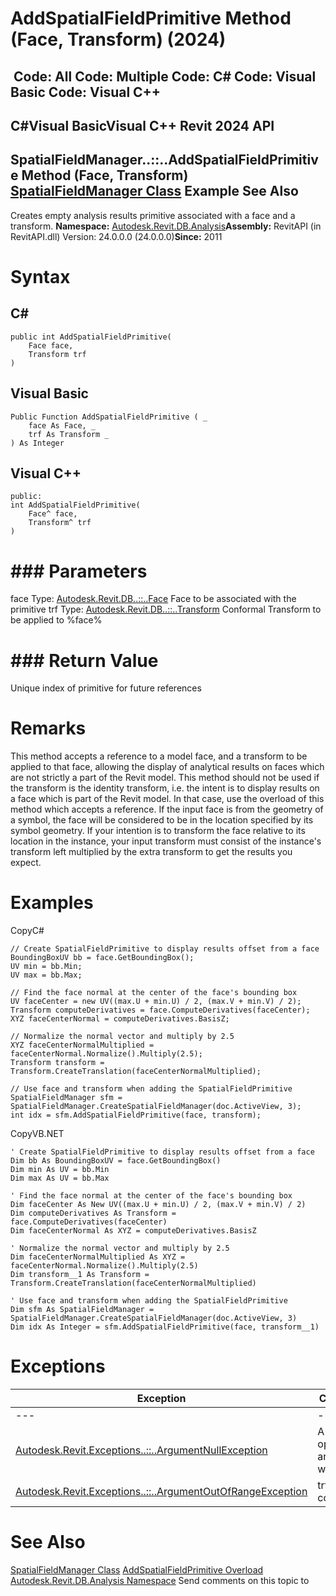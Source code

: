 # AddSpatialFieldPrimitive Method (Face, Transform) (2024)

﻿
 Code: All Code: Multiple Code: C# Code: Visual Basic Code: Visual C++   
---  
C#Visual BasicVisual C++
Revit 2024 API  
---  
SpatialFieldManager..::..AddSpatialFieldPrimitive Method (Face, Transform)  
[SpatialFieldManager Class](0a6d155e-6ef1-7215-f8f1-c1d8203797ee.md "SpatialFieldManager Class") Example See Also  
---  
Creates empty analysis results primitive associated with a face and a transform. 
**Namespace:** [Autodesk.Revit.DB.Analysis](958e2e12-587d-f188-5d7b-f13d7dbfdf48.md "Autodesk.Revit.DB.Analysis Namespace")**Assembly:** RevitAPI (in RevitAPI.dll) Version: 24.0.0.0 (24.0.0.0)**Since:** 2011 
# Syntax
C#  
---  
```text
public int AddSpatialFieldPrimitive(
	Face face,
	Transform trf
)
```
  
Visual Basic  
---  
```text
Public Function AddSpatialFieldPrimitive ( _
	face As Face, _
	trf As Transform _
) As Integer
```
  
Visual C++  
---  
```text
public:
int AddSpatialFieldPrimitive(
	Face^ face, 
	Transform^ trf
)
```
  
# ### Parameters
face
    Type: [Autodesk.Revit.DB..::..Face](e32b3b1f-66fc-57cb-6e1c-aa81d1bf3e63.md "Face Class") Face to be associated with the primitive 
trf
    Type: [Autodesk.Revit.DB..::..Transform](58dd01c8-b3fc-7142-e4f3-c524079a282d.md "Transform Class") Conformal Transform to be applied to %face% 
# ### Return Value
Unique index of primitive for future references 
# Remarks
This method accepts a reference to a model face, and a transform to be applied to that face, allowing the display of analytical results on faces which are not strictly a part of the Revit model. 
This method should not be used if the transform is the identity transform, i.e. the intent is to display results on a face which is part of the Revit model. In that case, use the overload of this method which accepts a reference.
If the input face is from the geometry of a symbol, the face will be considered to be in the location specified by its symbol geometry. If your intention is to transform the face relative to its location in the instance, your input transform must consist of the instance's transform left multiplied by the extra transform to get the results you expect.
# Examples
CopyC#
```text
// Create SpatialFieldPrimitive to display results offset from a face
BoundingBoxUV bb = face.GetBoundingBox();
UV min = bb.Min;
UV max = bb.Max;

// Find the face normal at the center of the face's bounding box
UV faceCenter = new UV((max.U + min.U) / 2, (max.V + min.V) / 2);
Transform computeDerivatives = face.ComputeDerivatives(faceCenter);
XYZ faceCenterNormal = computeDerivatives.BasisZ;

// Normalize the normal vector and multiply by 2.5 
XYZ faceCenterNormalMultiplied = faceCenterNormal.Normalize().Multiply(2.5);
Transform transform = Transform.CreateTranslation(faceCenterNormalMultiplied);

// Use face and transform when adding the SpatialFieldPrimitive
SpatialFieldManager sfm = SpatialFieldManager.CreateSpatialFieldManager(doc.ActiveView, 3);
int idx = sfm.AddSpatialFieldPrimitive(face, transform);
```

CopyVB.NET
```text
' Create SpatialFieldPrimitive to display results offset from a face
Dim bb As BoundingBoxUV = face.GetBoundingBox()
Dim min As UV = bb.Min
Dim max As UV = bb.Max

' Find the face normal at the center of the face's bounding box
Dim faceCenter As New UV((max.U + min.U) / 2, (max.V + min.V) / 2)
Dim computeDerivatives As Transform = face.ComputeDerivatives(faceCenter)
Dim faceCenterNormal As XYZ = computeDerivatives.BasisZ

' Normalize the normal vector and multiply by 2.5 
Dim faceCenterNormalMultiplied As XYZ = faceCenterNormal.Normalize().Multiply(2.5)
Dim transform__1 As Transform = Transform.CreateTranslation(faceCenterNormalMultiplied)

' Use face and transform when adding the SpatialFieldPrimitive
Dim sfm As SpatialFieldManager = SpatialFieldManager.CreateSpatialFieldManager(doc.ActiveView, 3)
Dim idx As Integer = sfm.AddSpatialFieldPrimitive(face, transform__1)
```

# Exceptions
| Exception | Condition |
| --- | --- |
| --- | --- |
| [Autodesk.Revit.Exceptions..::..ArgumentNullException](631e1424-60f4-929b-4e52-dda9dcd26316.md "ArgumentNullException Class") | A non-optional argument was null |
| [Autodesk.Revit.Exceptions..::..ArgumentOutOfRangeException](60f148c9-ece0-a6bb-4e12-bb4a9c8c8a24.md "ArgumentOutOfRangeException Class") | trf is not conformal. |

# See Also
[SpatialFieldManager Class](0a6d155e-6ef1-7215-f8f1-c1d8203797ee.md "SpatialFieldManager Class")
[AddSpatialFieldPrimitive Overload](125b85d3-9b44-c90d-2eab-7334be74117f.md "AddSpatialFieldPrimitive Method")
[Autodesk.Revit.DB.Analysis Namespace](958e2e12-587d-f188-5d7b-f13d7dbfdf48.md "Autodesk.Revit.DB.Analysis Namespace")
Send comments on this topic to 